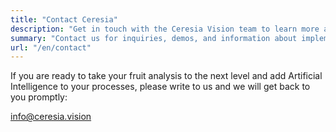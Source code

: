 ```yaml
---
title: "Contact Ceresia"
description: "Get in touch with the Ceresia Vision team to learn more about our AI solutions for agriculture."
summary: "Contact us for inquiries, demos, and information about implementing our computer vision system."
url: "/en/contact"
---
```


If you are ready to take your fruit analysis to the next level and add Artificial Intelligence to your processes, please write to us and we will get back to you promptly:

info@ceresia.vision